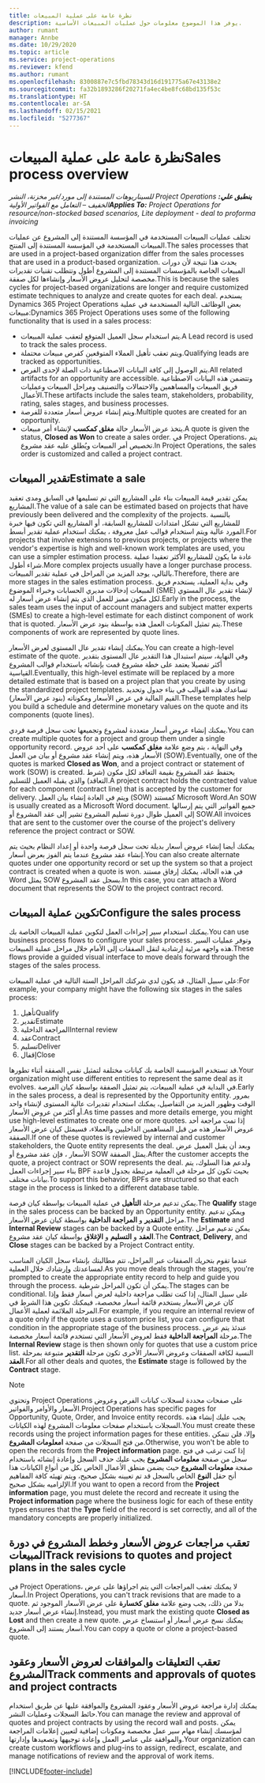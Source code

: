 ```yaml
---
title: نظرة عامة على عملية المبيعات
description: يوفر هذا الموضوع معلومات حول عمليات المبيعات الأساسية.
author: rumant
manager: Annbe
ms.date: 10/29/2020
ms.topic: article
ms.service: project-operations
ms.reviewer: kfend
ms.author: rumant
ms.openlocfilehash: 8300887e7c5fbd78343d16d191775a67e43138e2
ms.sourcegitcommit: fa32b1893286f20271fa4ec4be8fc68bd135f53c
ms.translationtype: HT
ms.contentlocale: ar-SA
ms.lasthandoff: 02/15/2021
ms.locfileid: "5277367"
---
```

# <a name="sales-process-overview"></a><span data-ttu-id="893cd-103">نظرة عامة على عملية المبيعات</span><span class="sxs-lookup"><span data-stu-id="893cd-103">Sales process overview</span></span>

<span data-ttu-id="893cd-104">_**ينطبق علي:** ‏‫Project Operations للسيناريوهات المستندة إلى مورد/غير مخزنة‬، ‏‫النشر الخفيف – التعامل مع الفواتير الأولية‬_</span><span class="sxs-lookup"><span data-stu-id="893cd-104">_**Applies To:** Project Operations for resource/non-stocked based scenarios, Lite deployment - deal to proforma invoicing_</span></span>

<span data-ttu-id="893cd-105">تختلف عمليات المبيعات المستخدمة في المؤسسة المستندة إلى المشروع عن عمليات المبيعات المستخدمة في المؤسسة المستندة إلى المنتج.</span><span class="sxs-lookup"><span data-stu-id="893cd-105">The sales processes that are used in a project-based organization differ from the sales processes that are used in a product-based organization.</span></span> <span data-ttu-id="893cd-106">يحدث هذا نتيجة لأن دورات المبيعات الخاصة بالمؤسسات المستندة إلى المشروع أطول وتتطلب تقنيات تقديرات مخصصة لتحليل عروض الأسعار وإنشاءها لكل صفقة.</span><span class="sxs-lookup"><span data-stu-id="893cd-106">This is because the sales cycles for project-based organizations are longer and require customized estimate techniques to analyze and create quotes for each deal.</span></span> <span data-ttu-id="893cd-107">يستخدم Dynamics 365 Project Operations بعض الوظائف التالية المستخدمة في عملية مبيعات:</span><span class="sxs-lookup"><span data-stu-id="893cd-107">Dynamics 365 Project Operations uses some of the following functionality that is used in a sales process:</span></span>

- <span data-ttu-id="893cd-108">يتم استخدام سجل العميل المتوقع لتعقب عملية المبيعات.</span><span class="sxs-lookup"><span data-stu-id="893cd-108">A Lead record is used to track the sales process.</span></span>
- <span data-ttu-id="893cd-109">ويتم تعقب تأهيل العملاء المتوقعين كفرص مبيعات محتملة.</span><span class="sxs-lookup"><span data-stu-id="893cd-109">Qualifying leads are tracked as opportunities.</span></span>
- <span data-ttu-id="893cd-110">يتم الوصول إلى كافة البيانات الاصطناعية ذات الصلة لإحدى الفرص.</span><span class="sxs-lookup"><span data-stu-id="893cd-110">All related artifacts for an opportunity are accessible.</span></span> <span data-ttu-id="893cd-111">وتتضمن هذه البيانات الاصطناعية فريق المبيعات والمساهمين والاحتمالات والتصنيف ومراحل المبيعات وعمليات الأعمال.</span><span class="sxs-lookup"><span data-stu-id="893cd-111">These artifacts include the sales team, stakeholders, probability, rating, sales stages, and business processes.</span></span>
- <span data-ttu-id="893cd-112">ويتم إنشاء عروض أسعار متعددة للفرصة.</span><span class="sxs-lookup"><span data-stu-id="893cd-112">Multiple quotes are created for an opportunity.</span></span>
- <span data-ttu-id="893cd-113">يتخذ عرض الأسعار حالة **مغلق كمكسب** لإنشاء أمر مبيعات.</span><span class="sxs-lookup"><span data-stu-id="893cd-113">A quote is given the status, **Closed as Won** to create a sales order.</span></span> <span data-ttu-id="893cd-114">في Project Operations، يتم تخصيص أمر المبيعات ويُطلق عليه عقد مشروع.</span><span class="sxs-lookup"><span data-stu-id="893cd-114">In Project Operations, the sales order is customized and called a project contract.</span></span>

## <a name="estimate-a-sale"></a><span data-ttu-id="893cd-115">تقدير المبيعات</span><span class="sxs-lookup"><span data-stu-id="893cd-115">Estimate a sale</span></span>
<span data-ttu-id="893cd-116">يمكن تقدير قيمة المبيعات بناء على المشاريع التي تم تسليمها في السابق ومدى تعقيد المشاريع.</span><span class="sxs-lookup"><span data-stu-id="893cd-116">The value of a sale can be estimated based on projects that have previously been delivered and the complexity of the projects.</span></span> <span data-ttu-id="893cd-117">بالنسبة للمشاريع التي تشكل امتدادات للمشاريع السابقة، أو المشاريع التي تكون فيها خبرة المورد عالية ويتم استخدام قوالب عمل معروفة ، يمكنك استخدام عملية تقدير أبسط.</span><span class="sxs-lookup"><span data-stu-id="893cd-117">For projects that involve extensions to previous projects, or projects where the vendor's expertise is high and well-known work templates are used, you can use a simpler estimation process.</span></span> <span data-ttu-id="893cd-118">عادة ما يكون للمشاريع الأكثر تعقيدا عملية شراء أطول.</span><span class="sxs-lookup"><span data-stu-id="893cd-118">More complex projects usually have a longer purchase process.</span></span> <span data-ttu-id="893cd-119">بالتالي، يوجد المزيد من المراحل في عملية تقدير المبيعات.</span><span class="sxs-lookup"><span data-stu-id="893cd-119">Therefore, there are more stages in the sales estimation process.</span></span> <span data-ttu-id="893cd-120">وفي بداية العملية، يستخدم فريق المبيعات إدخالات مديري الحسابات وخبراء الموضوع (SME) لإنشاء تقدير عال المستوي لكل مكون مميز للعمل الذي يتم إنشاء عرض أسعار له.</span><span class="sxs-lookup"><span data-stu-id="893cd-120">Early in the process, the sales team uses the input of account managers and subject matter experts (SMEs) to create a high-level estimate for each distinct component of work that is quoted.</span></span> <span data-ttu-id="893cd-121">يتم تمثيل المكونات العمل هذه بواسطة بنود عرض الأسعار.</span><span class="sxs-lookup"><span data-stu-id="893cd-121">These components of work are represented by quote lines.</span></span> 

<span data-ttu-id="893cd-122">يمكنك إنشاء تقدير عال المستوى لعرض الأسعار.</span><span class="sxs-lookup"><span data-stu-id="893cd-122">You can create a high-level estimate of the quote.</span></span> <span data-ttu-id="893cd-123">وفي النهاية، سيتم استبدال هذا التقدير عال المستوى بتقدير أكثر تفصيلا يعتمد على خطة مشروع قمت بإنشائه باستخدام قوالب المشروع القياسية.</span><span class="sxs-lookup"><span data-stu-id="893cd-123">Eventually, this high-level estimate will be replaced by a more detailed estimate that is based on a project plan that you create by using the standardized project templates.</span></span> <span data-ttu-id="893cd-124">تساعدك هذه القوالب في بناء جدول وتحديد القيم المالية في عرض الأسعار ومكوناته (بنود عرض الأسعار).</span><span class="sxs-lookup"><span data-stu-id="893cd-124">These templates help you build a schedule and determine monetary values on the quote and its components (quote lines).</span></span> 

<span data-ttu-id="893cd-125">يمكنك إنشاء عروض أسعار متعددة لمشروع وتجميعها تحت سجل فرصة فردي.</span><span class="sxs-lookup"><span data-stu-id="893cd-125">You can create multiple quotes for a project and group them under a single opportunity record.</span></span> <span data-ttu-id="893cd-126">وفي النهاية ، يتم وضع علامة **مغلق كمكسب** على أحد عروض الأسعار هذه، ويتم إنشاء عقد مشروع أو بيان من العمل (SOW).</span><span class="sxs-lookup"><span data-stu-id="893cd-126">Eventually, one of the quotes is marked **Closed as Won**, and a project contract or statement of work (SOW) is created.</span></span> <span data-ttu-id="893cd-127">يحتفظ عقد المشروع بقيمة التعاقد لكل مكون (شرط التعاقد) والذي يقبله العميل للتسليم.</span><span class="sxs-lookup"><span data-stu-id="893cd-127">A project contract holds the contracted value for each component (contract line) that is accepted by the customer for delivery.</span></span> <span data-ttu-id="893cd-128">ويتم في العادة إنشاء بيان العمل (SOW) كمستند Microsoft Word.</span><span class="sxs-lookup"><span data-stu-id="893cd-128">An SOW is usually created as a Microsoft Word document.</span></span> <span data-ttu-id="893cd-129">جميع الفواتير التي يتم إرسالها إلى العميل طوال دورة تسليم المشروع تشير إلى عقد المشروع أو SOW.</span><span class="sxs-lookup"><span data-stu-id="893cd-129">All invoices that are sent to the customer over the course of the project's delivery reference the project contract or SOW.</span></span>

<span data-ttu-id="893cd-130">يمكنك أيضا إنشاء عروض أسعار بديلة تحت سجل فرصة واحدة أو إعداد النظام بحيث يتم إنشاء عقد مشروع عندما يتم الفوز بعرض أسعار.</span><span class="sxs-lookup"><span data-stu-id="893cd-130">You can also create alternate quotes under one opportunity record or set up the system so that a project contract is created when a quote is won.</span></span> <span data-ttu-id="893cd-131">في هذه الحالة، يمكنك إرفاق مستند Word يمثل SOW بسجل عقد المشروع.</span><span class="sxs-lookup"><span data-stu-id="893cd-131">In this case, you can attach a Word document that represents the SOW to the project contract record.</span></span>

## <a name="configure-the-sales-process"></a><span data-ttu-id="893cd-132">تكوين عملية المبيعات</span><span class="sxs-lookup"><span data-stu-id="893cd-132">Configure the sales process</span></span>
<span data-ttu-id="893cd-133">يمكنك استخدام سير إجراءات العمل لتكوين عملية المبيعات الخاصة بك.</span><span class="sxs-lookup"><span data-stu-id="893cd-133">You can use business process flows to configure your sales process.</span></span> <span data-ttu-id="893cd-134">وتوفر عمليات السير هذه واجهه مرئية إرشادية لنقل الصفقات إلى الأمام خلال مراحل عملية المبيعات.</span><span class="sxs-lookup"><span data-stu-id="893cd-134">These flows provide a guided visual interface to move deals forward through the stages of the sales process.</span></span>

<span data-ttu-id="893cd-135">على سبيل المثال، قد يكون لدي شركتك المراحل الستة التالية في عملية المبيعات:</span><span class="sxs-lookup"><span data-stu-id="893cd-135">For example, your company might have the following six stages in the sales process:</span></span>

1. <span data-ttu-id="893cd-136">تأهيل</span><span class="sxs-lookup"><span data-stu-id="893cd-136">Qualify</span></span>
2. <span data-ttu-id="893cd-137">تقدير</span><span class="sxs-lookup"><span data-stu-id="893cd-137">Estimate</span></span>
3. <span data-ttu-id="893cd-138">المراجعة الداخلية</span><span class="sxs-lookup"><span data-stu-id="893cd-138">Internal review</span></span>
4. <span data-ttu-id="893cd-139">عقد</span><span class="sxs-lookup"><span data-stu-id="893cd-139">Contract</span></span>
5. <span data-ttu-id="893cd-140">تسليم</span><span class="sxs-lookup"><span data-stu-id="893cd-140">Deliver</span></span>
6. <span data-ttu-id="893cd-141">إقفال</span><span class="sxs-lookup"><span data-stu-id="893cd-141">Close</span></span>
 
<span data-ttu-id="893cd-142">قد تستخدم المؤسسة الخاصة بك كيانات مختلفة لتمثيل نفس الصفقة أثناء تطورها.</span><span class="sxs-lookup"><span data-stu-id="893cd-142">Your organization might use different entities to represent the same deal as it evolves.</span></span> <span data-ttu-id="893cd-143">في البداية في عملية المبيعات، يتم تمثيل الصفقة بواسطة كيان الفرصة.</span><span class="sxs-lookup"><span data-stu-id="893cd-143">Early in the sales process, a deal is represented by the Opportunity entity.</span></span> <span data-ttu-id="893cd-144">بمرور الوقت وظهور المزيد من التفاصيل، يمكنك استخدام تقديرات عالية المستوى لإنشاء واحد أو أكثر من عروض الأسعار.</span><span class="sxs-lookup"><span data-stu-id="893cd-144">As time passes and more details emerge, you might use high-level estimates to create one or more quotes.</span></span> <span data-ttu-id="893cd-145">إذا تمت مراجعة أحد عروض الأسعار هذه من قبل المساهمين الداخليين والعملاء، فسيمثل كيان عرض الأسعار الصفقة.</span><span class="sxs-lookup"><span data-stu-id="893cd-145">If one of these quotes is reviewed by internal and customer stakeholders, the Quote entity represents the deal.</span></span> <span data-ttu-id="893cd-146">وبعد أن يقبل العميل عرض الأسعار ، فإن عقد مشروع أو SOW يمثل الصفقة.</span><span class="sxs-lookup"><span data-stu-id="893cd-146">After the customer accepts the quote, a project contract or SOW represents the deal.</span></span> <span data-ttu-id="893cd-147">ولدعم هذا السلوك، يتم بناء سير إجراءات العمل BPF بحيث تكون كل مرحلة في العملية مرتبطة بجدول قاعدة بيانات مختلف.</span><span class="sxs-lookup"><span data-stu-id="893cd-147">To support this behavior, BPFs are structured so that each stage in the process is linked to a different database table.</span></span>

<span data-ttu-id="893cd-148">يمكن تدعيم مرحلة **التأهيل** في عملية المبيعات بواسطة كيان فرصة.</span><span class="sxs-lookup"><span data-stu-id="893cd-148">The **Qualify** stage in the sales process can be backed by an Opportunity entity.</span></span> <span data-ttu-id="893cd-149">ويمكن تدعيم مراحل **التقدير** و **المراجعة الداخلية** بواسطة كيان عرض الأسعار.</span><span class="sxs-lookup"><span data-stu-id="893cd-149">The **Estimate** and **Internal Review** stages can be backed by a Quote entity.</span></span> <span data-ttu-id="893cd-150">يمكن تدعيم مراحل **العقد** و **التسليم** و **الإغلاق** بواسطة كيان عقد مشروع.</span><span class="sxs-lookup"><span data-stu-id="893cd-150">The **Contract**, **Delivery**, and **Close** stages can be backed by a Project Contract entity.</span></span>

<span data-ttu-id="893cd-151">عندما تقوم بتحريك الصفقات عبر المراحل، تتم مطالبتك بإنشاء سجل الكيان المناسب لمساعدتك وإرشادك خلال العملية.</span><span class="sxs-lookup"><span data-stu-id="893cd-151">As you move deals through the stages, you're prompted to create the appropriate entity record to help and guide you through the process.</span></span> <span data-ttu-id="893cd-152">يمكن أن تكون المراحل شرطية.</span><span class="sxs-lookup"><span data-stu-id="893cd-152">The stages can be conditional.</span></span> <span data-ttu-id="893cd-153">على سبيل المثال، إذا كنت تطلب مراجعة داخلية لعرض أسعار فقط وإذا كان عرض الأسعار يستخدم قائمة أسعار مخصصة، فيمكنك تكوين هذا الشرط في المرحلة الملائمة لعملية الأعمال.</span><span class="sxs-lookup"><span data-stu-id="893cd-153">For example, if you require an internal review of a quote only if the quote uses a custom price list, you can configure that condition in the appropriate stage of the business process.</span></span> <span data-ttu-id="893cd-154">عندئذ يتم عرض مرحلة **المراجعة الداخلية** فقط لعروض الأسعار التي تستخدم قائمة أسعار مخصصة.</span><span class="sxs-lookup"><span data-stu-id="893cd-154">The **Internal Review** stage is then shown only for quotes that use a custom price list.</span></span> <span data-ttu-id="893cd-155">النسبة لكافة الصفقات وعروض الأسعار الأخرى تكون مرحلة **التقدير** متبوعة بمرحلة **العقد**.</span><span class="sxs-lookup"><span data-stu-id="893cd-155">For all other deals and quotes, the **Estimate** stage is followed by the **Contract** stage.</span></span>

> [!NOTE]
> <span data-ttu-id="893cd-156">وتحتوي Project Operations على صفحات محددة لسجلات كيانات الفرص وعروض الأسعار والأوامر والفواتير.</span><span class="sxs-lookup"><span data-stu-id="893cd-156">Project Operations has specific pages for Opportunity, Quote, Order, and Invoice entity records.</span></span> <span data-ttu-id="893cd-157">يجب عليك إنشاء هذه السجلات باستخدام صفحات معلومات المشروع لهذه الكيانات.</span><span class="sxs-lookup"><span data-stu-id="893cd-157">You must create these records using the project information pages for these entities.</span></span> <span data-ttu-id="893cd-158">وإلا، فلن تتمكن من فتح السجلات من صفحة **امعلومات المشروع**.</span><span class="sxs-lookup"><span data-stu-id="893cd-158">Otherwise, you won't be able to open the records from the **Project information** page.</span></span> <span data-ttu-id="893cd-159">إذا كنت ترغب في فتح سجل من صفحة **معلومات المشروع** يجب عليك حذف السجل وإعادة إنشائه باستخدام صفحة **معلومات المشروع** حيث يضمن منطق الأعمال الخاص بكل من أنواع الكيانات هذا أنح حقل **النوع** الخاص بالسجل قد تم تعيينه بشكل صحيح، ويتم تهيئه كافة المفاهيم الإلزاميه بشكل صحيح.</span><span class="sxs-lookup"><span data-stu-id="893cd-159">If you want to open a record from the **Project information** page, you must delete the record and recreate it using the **Project information** page where the business logic for each of these entity types ensures that the **Type** field of the record is set correctly, and all of the mandatory concepts are properly initialized.</span></span>


## <a name="track-revisions-to-quotes-and-project-plans-in-the-sales-cycle"></a><span data-ttu-id="893cd-160">تعقب مراجعات عروض الأسعار وخطط المشروع في دورة المبيعات</span><span class="sxs-lookup"><span data-stu-id="893cd-160">Track revisions to quotes and project plans in the sales cycle</span></span>
<span data-ttu-id="893cd-161">في Project Operations، لا يمكنك تعقب المراجعات التي يتم اجراؤها على عرض أسعار.</span><span class="sxs-lookup"><span data-stu-id="893cd-161">In Project Operations, you can't track revisions that are made to a quote.</span></span> <span data-ttu-id="893cd-162">بدلا من ذلك، يجب وضع علامة **مغلق كخسارة** على عرض الأسعار الموجود ثم إنشاء عرض أسعار جديد.</span><span class="sxs-lookup"><span data-stu-id="893cd-162">Instead, you must mark the existing quote **Closed as Lost** and then create a new quote.</span></span> <span data-ttu-id="893cd-163">يمكنك نسخ عرض أسعار أو استنساخ عرض أسعار يستند إلى المشروع.</span><span class="sxs-lookup"><span data-stu-id="893cd-163">You can copy a quote or clone a project-based quote.</span></span>

## <a name="track-comments-and-approvals-of-quotes-and-project-contracts"></a><span data-ttu-id="893cd-164">تعقب التعليقات والموافقات لعروض الأسعار وعقود المشروع</span><span class="sxs-lookup"><span data-stu-id="893cd-164">Track comments and approvals of quotes and project contracts</span></span>
<span data-ttu-id="893cd-165">يمكنك إدارة مراجعة عروض الأسعار وعقود المشروع والموافقة عليها عن طريق استخدام حائط السجلات وعمليات النشر.</span><span class="sxs-lookup"><span data-stu-id="893cd-165">You can manage the review and approval of quotes and project contracts by using the record wall and posts.</span></span> <span data-ttu-id="893cd-166">يمكن لمؤسسك إنشاء مهام سير عمل مخصصة ومكونات إضافية لتعيين إعلامات المراجعة والموافقة على عناصر العمل وإعادة توجيهها وتصعيدها وإدارتها.</span><span class="sxs-lookup"><span data-stu-id="893cd-166">Your organization can create custom workflows and plug-ins to assign, redirect, escalate, and manage notifications of review and the approval of work items.</span></span>


[!INCLUDE[footer-include](../includes/footer-banner.md)]